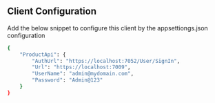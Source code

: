 ## Client Configuration

Add the below snippet to configure this client by the appsettiongs.json configuration

```bash
{
	"ProductApi": {
        "AuthUrl": "https://localhost:7052/User/SignIn",
        "Url": "https://localhost:7009",
        "UserName": "admin@mydomain.com",
        "Password": "Admin@123"
    }
}
```